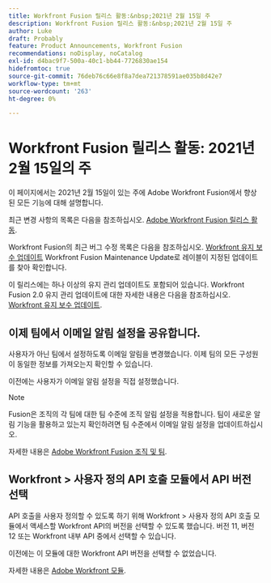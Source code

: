 ```yaml
---
title: Workfront Fusion 릴리스 활동:&nbsp;2021년 2월 15일 주
description: Workfront Fusion 릴리스 활동:&nbsp;2021년 2월 15일 주
author: Luke
draft: Probably
feature: Product Announcements, Workfront Fusion
recommendations: noDisplay, noCatalog
exl-id: d4bac9f7-500a-40c1-bb44-7726830ae154
hidefromtoc: true
source-git-commit: 76deb76c66e8f8a7dea721378591ae035b8d42e7
workflow-type: tm+mt
source-wordcount: '263'
ht-degree: 0%

---
```


# Workfront Fusion 릴리스 활동: 2021년 2월 15일의 주

이 페이지에서는 2021년 2월 15일이 있는 주에 Adobe Workfront Fusion에서 향상된 모든 기능에 대해 설명합니다.

최근 변경 사항의 목록은 다음을 참조하십시오. [Adobe Workfront Fusion 릴리스 활동](../../../product-announcements/product-releases/fusion-release-activity/fusion-release-activity.md).

Workfront Fusion의 최근 버그 수정 목록은 다음을 참조하십시오. [Workfront 유지 보수 업데이트](https://experienceleague.adobe.com/docs/workfront-known-issues/releases/current-updates.html) Workfront Fusion Maintenance Update로 레이블이 지정된 업데이트를 찾아 확인합니다.

이 릴리스에는 하나 이상의 유지 관리 업데이트도 포함되어 있습니다. Workfront Fusion 2.0 유지 관리 업데이트에 대한 자세한 내용은 다음을 참조하십시오. [Workfront 유지 보수 업데이트](https://experienceleague.adobe.com/docs/workfront-known-issues/releases/current-updates.html).

## 이제 팀에서 이메일 알림 설정을 공유합니다.

사용자가 아닌 팀에서 설정하도록 이메일 알림을 변경했습니다. 이제 팀의 모든 구성원이 동일한 정보를 가져오는지 확인할 수 있습니다.

이전에는 사용자가 이메일 알림 설정을 직접 설정했습니다.

>[!NOTE]
>
>Fusion은 조직의 각 팀에 대한 팀 수준에 조직 알림 설정을 적용합니다. 팀이 새로운 알림 기능을 활용하고 있는지 확인하려면 팀 수준에서 이메일 알림 설정을 업데이트하십시오.

자세한 내용은 [Adobe Workfront Fusion 조직 및 팀](../../../workfront-fusion/organizations/organizations-and-teams.md).

## Workfront > 사용자 정의 API 호출 모듈에서 API 버전 선택

API 호출을 사용자 정의할 수 있도록 하기 위해 Workfront > 사용자 정의 API 호출 모듈에서 액세스할 Workfront API의 버전을 선택할 수 있도록 했습니다. 버전 11, 버전 12 또는 Workfront 내부 API 중에서 선택할 수 있습니다.

이전에는 이 모듈에 대한 Workfront API 버전을 선택할 수 없었습니다.

자세한 내용은 [Adobe Workfront 모듈](../../../workfront-fusion/apps-and-their-modules/workfront-modules.md).
